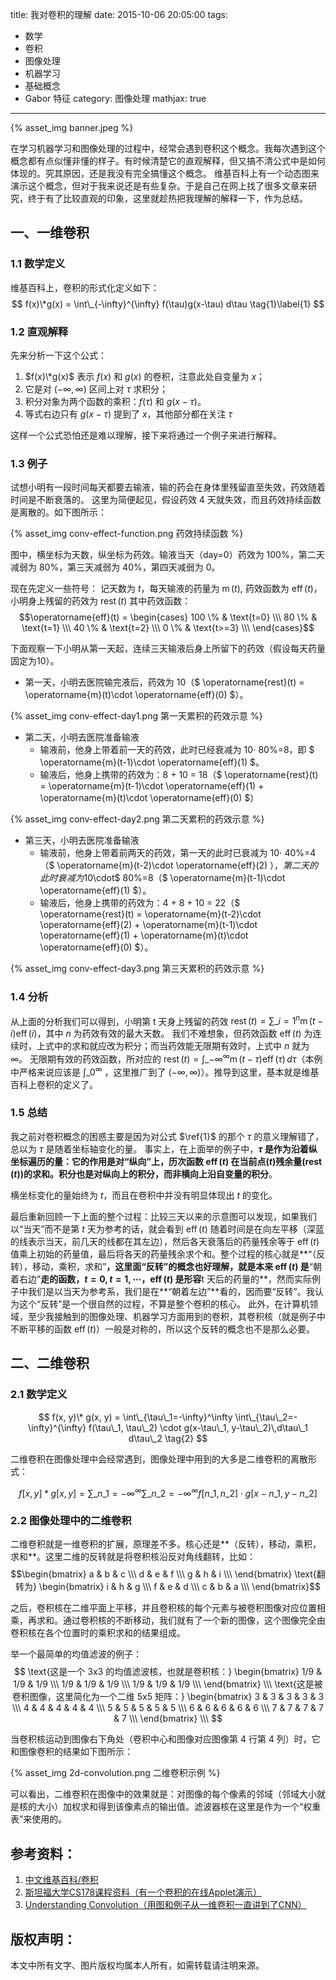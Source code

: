 title: 我对卷积的理解
date: 2015-10-06 20:05:00
tags:
  - 数学
  - 卷积
  - 图像处理
  - 机器学习
  - 基础概念
  - Gabor 特征
category: 图像处理
mathjax: true
---
{% asset_img banner.jpeg %}

在学习机器学习和图像处理的过程中，经常会遇到卷积这个概念。我每次遇到这个概念都有点似懂非懂的样子。有时候清楚它的直观解释，但又搞不清公式中是如何体现的。究其原因，还是我没有完全搞懂这个概念。 维基百科上有一个动态图来演示这个概念，但对于我来说还是有些复杂。于是自己在网上找了很多文章来研究，终于有了比较直观的印象，这里就趁热把我理解的解释一下，作为总结。

## 一、一维卷积

### 1.1 数学定义

维基百科上，卷积的形式化定义如下：
$$ f(x)\*g(x) = \int\_{-\infty}^{\infty} f(\tau)g(x-\tau) d\tau \tag{1}\label{1} $$

### 1.2 直观解释

先来分析一下这个公式：

1. $f(x)\*g(x)$ 表示 $f(x)$ 和 $g(x)$ 的卷积，注意此处自变量为 $x$；
2. 它是对 $(-\infty, \infty)$ 区间上对 $\tau$ 求积分；
3. 积分对象为两个函数的乘积：$f(\tau)$ 和 $g(x-\tau)$。
4. 等式右边只有 $g(x-\tau)$ 提到了 $x$，其他部分都在关注 $\tau$

这样一个公式恐怕还是难以理解，接下来将通过一个例子来进行解释。

<!-- more -->
### 1.3 例子

试想小明有一段时间每天都要去输液，输的药会在身体里残留直至失效，药效随着时间是不断衰落的。 这里为简便起见，假设药效 4 天就失效，而且药效持续函数是离散的。如下图所示：

{% asset_img conv-effect-function.png 药效持续函数 %}

图中，横坐标为天数，纵坐标为药效。输液当天（day=0）药效为 100%，第二天减弱为 80%，第三天减弱为 40%，第四天减弱为 0。

现在先定义一些符号：
记天数为 $t$，每天输液的药量为 $\operatorname{m}(t)$, 药效函数为 $\operatorname{eff}(t)$，小明身上残留的药效为 $\operatorname{rest}(t)$
其中药效函数：
$$\operatorname{eff}(t) = 
\begin{cases} 100 \% & \text{t=0}  \\\
80 \% & \text{t=1}  \\\
40 \% & \text{t=2}  \\\
0  \% & \text{t>=3}  \\\
\end{cases}$$

下面观察一下小明从第一天起，连续三天输液后身上所留下的药效（假设每天药量固定为10）。
- 第一天，小明去医院输完液后，药效为 10（$ \operatorname{rest}(t) = \operatorname{m}(t)\cdot \operatorname{eff}(0) $）。

{% asset_img conv-effect-day1.png 第一天累积的药效示意 %}

- 第二天，小明去医院准备输液
    - 输液前，他身上带着前一天的药效，此时已经衰减为 10$\cdot$ 80%=8，即 $ \operatorname{m}(t-1)\cdot \operatorname{eff}(1) $。
    - 输液后，他身上携带的药效为：8 + 10 = 18（$ \operatorname{rest}(t) = \operatorname{m}(t-1)\cdot \operatorname{eff}(1) + \operatorname{m}(t)\cdot \operatorname{eff}(0) $）

{% asset_img conv-effect-day2.png 第二天累积的药效示意 %}

- 第三天，小明去医院准备输液
    - 输液前，他身上带着前两天的药效，第一天的此时已衰减为 10$\cdot$ 40%=4（$ \operatorname{m}(t-2)\cdot \operatorname{eff}(2) $），第二天的此时衰减为 10$\cdot$ 80%=8（$ \operatorname{m}(t-1)\cdot \operatorname{eff}(1) $）。
    - 输液后，他身上携带的药效为：4 + 8 + 10 = 22（$ \operatorname{rest}(t) = \operatorname{m}(t-2)\cdot \operatorname{eff}(2) + \operatorname{m}(t-1)\cdot \operatorname{eff}(1) + \operatorname{m}(t)\cdot \operatorname{eff}(0) $）。

{% asset_img conv-effect-day3.png 第三天累积的药效示意 %}

### 1.4 分析

从上面的分析我们可以得到，小明第 t 天身上残留的药效 $\operatorname{rest}(t) = \sum\_{i=1}^n \operatorname{m}(t-i) \operatorname{eff}(i)$，其中 $n$ 为药效有效的最大天数。 我们不难想象，但药效函数 $\operatorname{eff}(t)$ 为连续时，上式中的求和就应改为积分；而当药效能无限期有效时，上式中 $n$ 就为 $\infty$。 无限期有效的药效函数，所对应的 $\operatorname{rest}(t) = \int\_{-\infty}^\infty \operatorname{m}(t-\tau) \operatorname{eff}(\tau) \,d\tau$（本例中严格来说应该是 $\int\_0^\infty$ ，这里推广到了 $(-\infty, \infty)$）。推导到这里，基本就是维基百科上卷积的定义了。

### 1.5 总结

我之前对卷积概念的困惑主要是因为对公式 $\ref{1}$ 的那个 $\tau$ 的意义理解错了，总以为 $\tau$ 是随着坐标轴变化的量。 事实上，在上面举的例子中，**$\tau$ 是作为沿着纵坐标遍历的量：它的作用是对“纵向”上，历次函数 $\operatorname{eff}(t)$ 在当前点($t$)残余量($\operatorname{rest}(t)$)的求和。积分也是对纵向上的积分，而非横向上沿自变量的积分**。

横坐标变化的量始终为 $t$，而且在卷积中并没有明显体现出 $t$ 的变化。

最后重新回顾一下上面的整个过程：比较三天以来的示意图可以发现，如果我们以“当天”而不是第 $t$ 天为参考的话，就会看到 $\operatorname{eff}(t)$ 随着时间是在向左平移（深蓝的线表示当天，前几天的线都在其左边），然后各天衰落后的药量残余等于 $\operatorname{eff}(t)$ 值乘上初始的药量值，最后将各天的药量残余求个和。整个过程的核心就是**“（反转），移动，乘积，求和”**，这里面“反转”的概念也好理解，就是本来 $\operatorname{eff}(t)$ 是**“朝着右边”**走的函数，$t=0,t=1,\cdots$，$\operatorname{eff}(t)$ 是形容**t 天后的药量的**，然而实际例子中我们是以当天为参考系，我们是在**“朝着左边”**看的，因而要“反转”。我认为这个“反转”是一个很自然的过程，不算是整个卷积的核心。 此外，在计算机领域，至少我接触到的图像处理、机器学习方面用到的卷积，其卷积核（就是例子中不断平移的函数 $\operatorname{eff}(t)$）一般是对称的，所以这个反转的概念也不是那么必要。

## 二、二维卷积

### 2.1 数学定义

$$ f(x, y)\* g(x, y) = \int\_{\tau\_1=-\infty}^\infty \int\_{\tau\_2=-\infty}^{\infty} f(\tau\_1, \tau\_2) \cdot g(x-\tau\_1, y-\tau\_2)\,d\tau\_1 d\tau\_2 \tag{2} $$

二维卷积在图像处理中会经常遇到，图像处理中用到的大多是二维卷积的离散形式：

$$ f[x,y] * g[x,y] = \sum\_{n\_1=-\infty}^\infty \sum\_{n\_2=-\infty}^\infty f[n\_1, n\_2] \cdot g[x-n\_1, y-n\_2] \tag{3} $$

### 2.2 图像处理中的二维卷积

二维卷积就是一维卷积的扩展，原理差不多。核心还是**（反转），移动，乘积，求和**。这里二维的反转就是将卷积核沿反对角线翻转，比如：
$$\begin{bmatrix} 
    a & b & c \\\
    d & e & f \\\
    g & h & i \\\
    \end{bmatrix}
\text{翻转为} \begin{bmatrix}
    i & h & g \\\
    f & e & d \\\
    c & b & a \\\
    \end{bmatrix}$$

之后，卷积核在二维平面上平移，并且卷积核的每个元素与被卷积图像对应位置相乘，再求和。通过卷积核的不断移动，我们就有了一个新的图像，这个图像完全由卷积核在各个位置时的乘积求和的结果组成。

举一个最简单的均值滤波的例子：
$$ \text{这是一个 3x3 的均值滤波核，也就是卷积核：}
\begin{bmatrix}
    1/9 & 1/9 & 1/9 \\\
    1/9 & 1/9 & 1/9 \\\
    1/9 & 1/9 & 1/9 \\\
\end{bmatrix} \\\
\text{这是被卷积图像，这里简化为一个二维 5x5 矩阵：}
\begin{bmatrix}
    3 & 3 & 3 & 3 & 3 \\\
    4 & 4 & 4 & 4 & 4 \\\
    5 & 5 & 5 & 5 & 5 \\\
    6 & 6 & 6 & 6 & 6 \\\
    7 & 7 & 7 & 7 & 7 \\\
\end{bmatrix} \\\
$$

当卷积核运动到图像右下角处（卷积中心和图像对应图像第 4 行第 4 列）时，它和图像卷积的结果如下图所示：

{% asset_img 2d-convolution.png 二维卷积示例 %}

可以看出，二维卷积在图像中的效果就是：对图像的每个像素的邻域（邻域大小就是核的大小）加权求和得到该像素点的输出值。滤波器核在这里是作为一个“权重表”来使用的。

参考资料：
---
1. [中文维基百科/卷积](https://zh.wikipedia.org/wiki/%E5%8D%B7%E7%A7%AF)
2. [斯坦福大学CS178课程资料（有一个卷积的在线Applet演示）](https://graphics.stanford.edu/courses/cs178/applets/convolution.html)
3. [Understanding Convolution（用图和例子从一维卷积一直讲到了CNN）](http://colah.github.io/posts/2014-07-Understanding-Convolutions)

版权声明：
---
本文中所有文字、图片版权均属本人所有，如需转载请注明来源。
